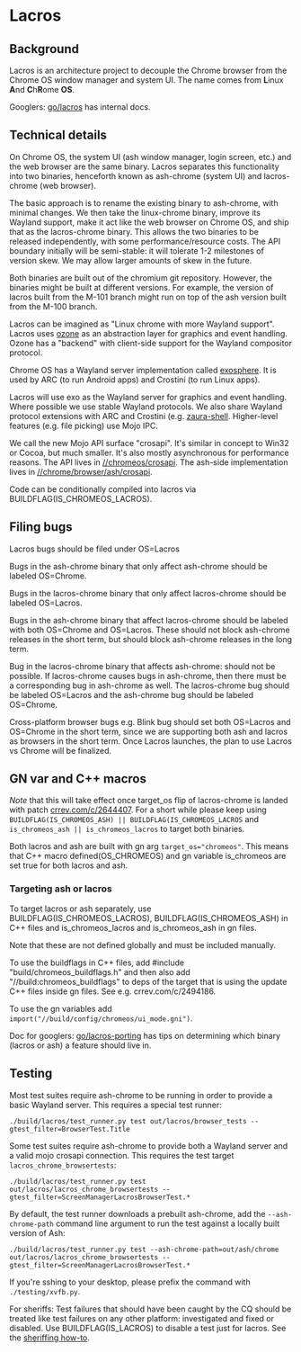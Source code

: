 # Lacros

## Background

Lacros is an architecture project to decouple the Chrome browser from the Chrome
OS window manager and system UI. The name comes from **L**inux **A**nd
**C**h**R**ome **OS**.

Googlers: [go/lacros](http://go/lacros) has internal docs.

## Technical details

On Chrome OS, the system UI (ash window manager, login screen, etc.) and the web
browser are the same binary. Lacros separates this functionality into two
binaries, henceforth known as ash-chrome (system UI) and lacros-chrome (web
browser).

The basic approach is to rename the existing binary to ash-chrome, with minimal
changes. We then take the linux-chrome binary, improve its Wayland support, make
it act like the web browser on Chrome OS, and ship that as the lacros-chrome
binary. This allows the two binaries to be released independently, with some
performance/resource costs. The API boundary initially will be semi-stable: it
will tolerate 1-2 milestones of version skew. We may allow larger amounts of
skew in the future.

Both binaries are built out of the chromium git repository. However, the
binaries might be built at different versions. For example, the version of
lacros built from the M-101 branch might run on top of the ash version built
from the M-100 branch.

Lacros can be imagined as "Linux chrome with more Wayland support". Lacros uses
[ozone](https://chromium.googlesource.com/chromium/src.git/+/master/ui/ozone)
as an abstraction layer for graphics and event handling. Ozone has a "backend"
with client-side support for the Wayland compositor protocol.

Chrome OS has a Wayland server implementation called
[exosphere](https://chromium.googlesource.com/chromium/src.git/+/master/components/exo).
It is used by ARC (to run Android apps) and Crostini (to run Linux apps).

Lacros will use exo as the Wayland server for graphics and event handling. Where
possible we use stable Wayland protocols. We also share Wayland protocol
extensions with ARC and Crostini (e.g.
[zaura-shell](https://chromium.googlesource.com/chromium/src.git/+/master/components/exo/wayland/protocol/aura-shell.xml).
Higher-level features (e.g. file picking) use Mojo IPC.

We call the new Mojo API surface "crosapi". It's similar in concept to Win32 or
Cocoa, but much smaller. It's also mostly asynchronous for performance reasons.
The API lives in
[//chromeos/crosapi](https://chromium.googlesource.com/chromium/src.git/+/master/chromeos/crosapi).
The ash-side implementation lives in
[//chrome/browser/ash/crosapi](https://chromium.googlesource.com/chromium/src.git/+/master/chrome/browser/ash/crosapi).

Code can be conditionally compiled into lacros via
BUILDFLAG(IS_CHROMEOS_LACROS).

## Filing bugs 

Lacros bugs should be filed under OS=Lacros

Bugs in the ash-chrome binary that only affect ash-chrome should be labeled OS=Chrome.

Bugs in the lacros-chrome binary that only affect lacros-chrome should be labeled OS=Lacros.

Bugs in the ash-chrome binary that affect lacros-chrome should be labeled with both OS=Chrome and OS=Lacros. 
These should not block ash-chrome releases in the short term, but should block ash-chrome releases in the long term.

Bug in the lacros-chrome binary that affects ash-chrome: should not be possible. If lacros-chrome causes bugs in ash-chrome, then there must be a corresponding bug in ash-chrome as well. 
The lacros-chrome bug should be labeled OS=Lacros and the ash-chrome bug should be labeled OS=Chrome. 

Cross-platform browser bugs e.g. Blink bug should set both OS=Lacros and OS=Chrome in the short term, since we are supporting both ash and lacros as browsers in the short term. 
Once Lacros launches, the plan to use Lacros vs Chrome will be finalized.


## GN var and C++ macros

*Note* that this will take effect once target_os flip of lacros-chrome is landed
with patch [crrev.com/c/2644407](https://crrev.com/c/2644407). For a short while
please keep using `BUILDFLAG(IS_CHROMEOS_ASH) || BUILDFLAG(IS_CHROMEOS_LACROS`
and `is_chromeos_ash || is_chromeos_lacros` to target both binaries.

Both lacros and ash are built with gn arg `target_os="chromeos"`. This means
that C++ macro defined(OS_CHROMEOS) and gn variable is_chromeos are set true for
both lacros and ash.

### Targeting ash or lacros
To target lacros or ash separately, use BUILDFLAG(IS_CHROMEOS_LACROS),
BUILDFLAG(IS_CHROMEOS_ASH) in C++ files and is_chromeos_lacros and
is_chromeos_ash in gn files.

Note that these are not defined globally and must be included manually.

To use the buildflags in C++ files, add #include "build/chromeos_buildflags.h"
and then also add "//build:chromeos_buildflags" to deps of the target that is
using the update C++ files inside gn files. See e.g. crrev.com/c/2494186.

To use the gn variables add `import("//build/config/chromeos/ui_mode.gni")`.

Doc for googlers:
[go/lacros-porting](http://go/lacros-porting) has tips on determining which
binary (lacros or ash) a feature should live in.

## Testing

Most test suites require ash-chrome to be running in order to provide a basic
Wayland server. This requires a special test runner:

`./build/lacros/test_runner.py test out/lacros/browser_tests --gtest_filter=BrowserTest.Title`

Some test suites require ash-chrome to provide both a Wayland server and a valid
mojo crosapi connection. This requires the test target
`lacros_chrome_browsertests`:

`./build/lacros/test_runner.py test out/lacros/lacros_chrome_browsertests --gtest_filter=ScreenManagerLacrosBrowserTest.*`

By default, the test runner downloads a prebuilt ash-chrome, add the
`--ash-chrome-path` command line argument to run the test against a locally
built version of Ash:

`./build/lacros/test_runner.py test --ash-chrome-path=out/ash/chrome out/lacros/lacros_chrome_browsertests --gtest_filter=ScreenManagerLacrosBrowserTest.*`

If you're sshing to your desktop, please prefix the command with
`./testing/xvfb.py`.

For sheriffs: Test failures that should have been caught by the CQ should be
treated like test failures on any other platform: investigated and fixed or
disabled. Use BUILDFLAG(IS_LACROS) to disable a test just for lacros. See the
[sheriffing how-to](http://go/chrome-sheriffing-how-to#test-failed).
